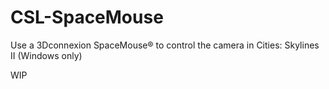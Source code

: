 # CSL-SpaceMouse
Use a 3Dconnexion SpaceMouse® to control the camera in Cities: Skylines II (Windows only)

WIP
